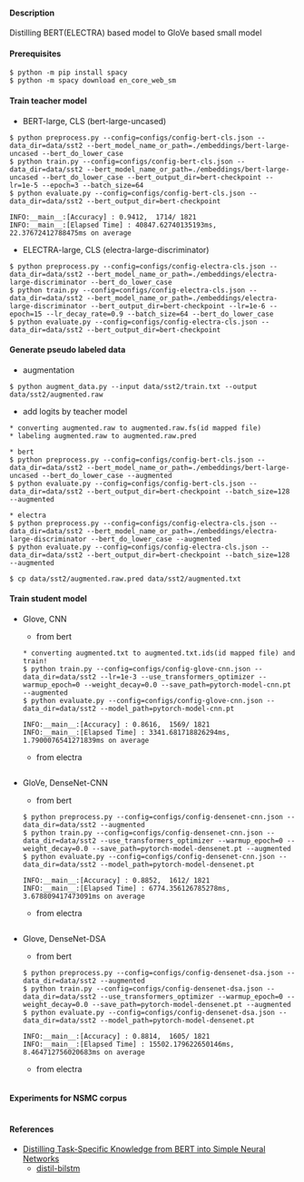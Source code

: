 #### Description

Distilling BERT(ELECTRA) based model to GloVe based small model

#### Prerequisites
```
$ python -m pip install spacy
$ python -m spacy download en_core_web_sm
```

#### Train teacher model

- BERT-large, CLS (bert-large-uncased)
```
$ python preprocess.py --config=configs/config-bert-cls.json --data_dir=data/sst2 --bert_model_name_or_path=./embeddings/bert-large-uncased --bert_do_lower_case
$ python train.py --config=configs/config-bert-cls.json --data_dir=data/sst2 --bert_model_name_or_path=./embeddings/bert-large-uncased --bert_do_lower_case --bert_output_dir=bert-checkpoint --lr=1e-5 --epoch=3 --batch_size=64
$ python evaluate.py --config=configs/config-bert-cls.json --data_dir=data/sst2 --bert_output_dir=bert-checkpoint

INFO:__main__:[Accuracy] : 0.9412,  1714/ 1821
INFO:__main__:[Elapsed Time] : 40847.62740135193ms, 22.37672412788475ms on average
```

- ELECTRA-large, CLS (electra-large-discriminator)
```
$ python preprocess.py --config=configs/config-electra-cls.json --data_dir=data/sst2 --bert_model_name_or_path=./embeddings/electra-large-discriminator --bert_do_lower_case
$ python train.py --config=configs/config-electra-cls.json --data_dir=data/sst2 --bert_model_name_or_path=./embeddings/electra-large-discriminator --bert_output_dir=bert-checkpoint --lr=1e-6 --epoch=15 --lr_decay_rate=0.9 --batch_size=64 --bert_do_lower_case
$ python evaluate.py --config=configs/config-electra-cls.json --data_dir=data/sst2 --bert_output_dir=bert-checkpoint
```

#### Generate pseudo labeled data

- augmentation
```
$ python augment_data.py --input data/sst2/train.txt --output data/sst2/augmented.raw
```

- add logits by teacher model
```
* converting augmented.raw to augmented.raw.fs(id mapped file)
* labeling augmented.raw to augmented.raw.pred

* bert
$ python preprocess.py --config=configs/config-bert-cls.json --data_dir=data/sst2 --bert_model_name_or_path=./embeddings/bert-large-uncased --bert_do_lower_case --augmented
$ python evaluate.py --config=configs/config-bert-cls.json --data_dir=data/sst2 --bert_output_dir=bert-checkpoint --batch_size=128 --augmented

* electra 
$ python preprocess.py --config=configs/config-electra-cls.json --data_dir=data/sst2 --bert_model_name_or_path=./embeddings/electra-large-discriminator --bert_do_lower_case --augmented
$ python evaluate.py --config=configs/config-electra-cls.json --data_dir=data/sst2 --bert_output_dir=bert-checkpoint --batch_size=128 --augmented

$ cp data/sst2/augmented.raw.pred data/sst2/augmented.txt
```

#### Train student model

- Glove, CNN
  - from bert
  ```
  * converting augmented.txt to augmented.txt.ids(id mapped file) and train!
  $ python train.py --config=configs/config-glove-cnn.json --data_dir=data/sst2 --lr=1e-3 --use_transformers_optimizer --warmup_epoch=0 --weight_decay=0.0 --save_path=pytorch-model-cnn.pt --augmented
  $ python evaluate.py --config=configs/config-glove-cnn.json --data_dir=data/sst2 --model_path=pytorch-model-cnn.pt

  INFO:__main__:[Accuracy] : 0.8616,  1569/ 1821
  INFO:__main__:[Elapsed Time] : 3341.681718826294ms, 1.7900076541271839ms on average
  ```
  - from electra
  ```
  ```

- GloVe, DenseNet-CNN
  - from bert
  ```
  $ python preprocess.py --config=configs/config-densenet-cnn.json --data_dir=data/sst2 --augmented
  $ python train.py --config=configs/config-densenet-cnn.json --data_dir=data/sst2 --use_transformers_optimizer --warmup_epoch=0 --weight_decay=0.0 --save_path=pytorch-model-densenet.pt --augmented
  $ python evaluate.py --config=configs/config-densenet-cnn.json --data_dir=data/sst2 --model_path=pytorch-model-densenet.pt

  INFO:__main__:[Accuracy] : 0.8852,  1612/ 1821
  INFO:__main__:[Elapsed Time] : 6774.356126785278ms, 3.678809417473091ms on average

  ```
  - from electra
  ```

  ```

- Glove, DenseNet-DSA
  - from bert
  ```
  $ python preprocess.py --config=configs/config-densenet-dsa.json --data_dir=data/sst2 --augmented
  $ python train.py --config=configs/config-densenet-dsa.json --data_dir=data/sst2 --use_transformers_optimizer --warmup_epoch=0 --weight_decay=0.0 --save_path=pytorch-model-densenet.pt --augmented
  $ python evaluate.py --config=configs/config-densenet-dsa.json --data_dir=data/sst2 --model_path=pytorch-model-densenet.pt

  INFO:__main__:[Accuracy] : 0.8814,  1605/ 1821
  INFO:__main__:[Elapsed Time] : 15502.179622650146ms, 8.464712756020683ms on average
  ```
  - from electra
  ```
  ```

#### Experiments for NSMC corpus

```

```


#### References

- [Distilling Task-Specific Knowledge from BERT into Simple Neural Networks](https://arxiv.org/abs/1903.12136)
  - [distil-bilstm](https://github.com/dsindex/distil-bilstm)
